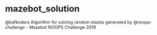 # mazebot_solution
@kafkoders Algorithm for solving random mazes generated by @noops-challenge - Mazebot NOOPS Challenge 2019
